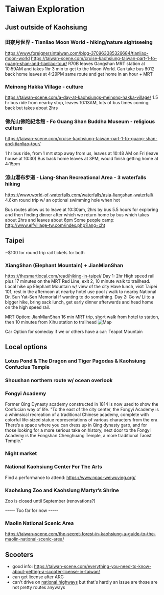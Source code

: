 # Taiwan Exploration

## Just outside of Kaohsiung

### 田寮月世界 - Tianliao Moon World - hiking/nature sightseeing
https://www.foreignersintaiwan.com/blog-370963385326684/tianliao-moon-world
https://taiwan-scene.com/cruise-kaohsiung-taiwan-part-1-fo-guang-shan-and-tianliao-tour/
R70B leaves Gangshan MRT station at 10:59AM and takes 1hr 3 min to get to the Moon World.
Can take bus 8012 back home leaves at 4:29PM same route and get home in an hour + MRT

### Meinong Hakka Village - culture
https://taiwan-scene.com/a-day-at-kaohsiungs-meinong-hakka-village/
1.5 hr bus ride from nearby stop, leaves 10:13AM, lots of bus times coming back but takes about 2hrs

### 佛光山佛陀紀念館 - Fo Guang Shan Buddha Museum - religious culture
https://taiwan-scene.com/cruise-kaohsiung-taiwan-part-1-fo-guang-shan-and-tianliao-tour/

1 hr bus ride, from 1 mrt stop away from us, leaves at 10:48 AM on Fri (leave house at 10:30)
Bus back home leaves at 3PM, would finish getting home at 4:15pm

### 涼山瀑布步道 - Liang-Shan Recreational Area - 3 waterfalls hiking
https://www.world-of-waterfalls.com/waterfalls/asia-liangshan-waterfall/
4.6km round trip w/ an optional swimming hole when hot

Bus routes allow us to leave at 10:30am, 2hrs by bus
5.5 hours for exploring and then finding dinner after which we return home by bus which takes about 2hrs and leaves about 6pm
Some people camp: http://www.elfvillage-tw.com/index.php?lang=cht

## Taipei
~$100 for round trip rail tickets for both

### XiangShan (Elephant Mountain) + JianMianShan
https://thesmartlocal.com/read/hiking-in-taipei/
Day 1:
2hr High speed rail plus 17 minutes on the MRT Red Line, exit 2, 10 minute walk to trailhead.
Local hike up Elephant Mountain w/ view of the city
Have lunch, visit Taipei 101, rest in the afternoon at nearby hotel use pool / walk to nearby National Dr. Sun Yat-Sen Memorial if wanting to do something.
Day 2:
Go w/ Li to a bigger hike, bring sack lunch, get early dinner afterwards and head home on the high speed rail.

MRT Option: JianMianShan
16 min MRT trip, short walk from hotel to station, then 10 minutes from Xihu station to trailhead
![Map](./attachments/jianmianshan-map.png)

Car Option for someday if we or others have a car: Teapot Mountain

## Local options

### Lotus Pond & The Dragon and Tiger Pagodas & Kaohsiung Confucius Temple

### Shoushan northern route w/ ocean overlook

### Fongyi Academy
Former Qing Dynasty academy constructed in 1814 is now used to show the Confucian way of life. "To the east of the city center, the Fongyi Academy is a whimsical recreation of a traditional Chinese academy, complete with colorful life-sized statue representations of various characters from the era. There’s a space where you can dress up in Qing dynasty garb, and for those looking for a more serious take on history, next door to the Fongyi Academy is the Fongshan Chenghuang Temple, a more traditional Taoist Temple."

### Night market

### National Kaohsiung Center For The Arts
Find a performance to attend: https://www.npac-weiwuying.org/

### Kaohsiung Zoo and Kaohsiung Martyr’s Shrine
Zoo is closed until September (renovations?)

----- Too far for now -----

### Maolin National Scenic Area
https://taiwan-scene.com/the-secret-forest-in-kaohsiung-a-guide-to-the-maolin-national-scenic-area/

## Scooters
- good info: https://taiwan-scene.com/everything-you-need-to-know-about-getting-a-scooter-license-in-taiwan/
- can get license after ARC
- can't drive on [national highways](https://en.wikipedia.org/wiki/Highway_system_in_Taiwan#/map/0) but that's hardly an issue are those are not pretty routes anyways